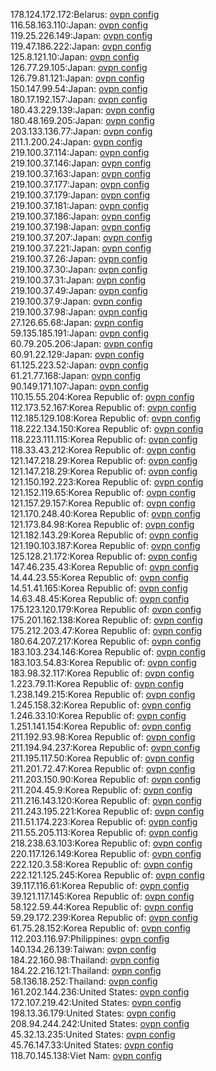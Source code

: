 178.124.172.172:Belarus: [ovpn config](vpn/178_124_172_172.ovpn)  
116.58.163.110:Japan: [ovpn config](vpn/116_58_163_110.ovpn)  
119.25.226.149:Japan: [ovpn config](vpn/119_25_226_149.ovpn)  
119.47.186.222:Japan: [ovpn config](vpn/119_47_186_222.ovpn)  
125.8.121.10:Japan: [ovpn config](vpn/125_8_121_10.ovpn)  
126.77.29.105:Japan: [ovpn config](vpn/126_77_29_105.ovpn)  
126.79.81.121:Japan: [ovpn config](vpn/126_79_81_121.ovpn)  
150.147.99.54:Japan: [ovpn config](vpn/150_147_99_54.ovpn)  
180.17.192.157:Japan: [ovpn config](vpn/180_17_192_157.ovpn)  
180.43.229.139:Japan: [ovpn config](vpn/180_43_229_139.ovpn)  
180.48.169.205:Japan: [ovpn config](vpn/180_48_169_205.ovpn)  
203.133.136.77:Japan: [ovpn config](vpn/203_133_136_77.ovpn)  
211.1.200.24:Japan: [ovpn config](vpn/211_1_200_24.ovpn)  
219.100.37.114:Japan: [ovpn config](vpn/219_100_37_114.ovpn)  
219.100.37.146:Japan: [ovpn config](vpn/219_100_37_146.ovpn)  
219.100.37.163:Japan: [ovpn config](vpn/219_100_37_163.ovpn)  
219.100.37.177:Japan: [ovpn config](vpn/219_100_37_177.ovpn)  
219.100.37.179:Japan: [ovpn config](vpn/219_100_37_179.ovpn)  
219.100.37.181:Japan: [ovpn config](vpn/219_100_37_181.ovpn)  
219.100.37.186:Japan: [ovpn config](vpn/219_100_37_186.ovpn)  
219.100.37.198:Japan: [ovpn config](vpn/219_100_37_198.ovpn)  
219.100.37.207:Japan: [ovpn config](vpn/219_100_37_207.ovpn)  
219.100.37.221:Japan: [ovpn config](vpn/219_100_37_221.ovpn)  
219.100.37.26:Japan: [ovpn config](vpn/219_100_37_26.ovpn)  
219.100.37.30:Japan: [ovpn config](vpn/219_100_37_30.ovpn)  
219.100.37.31:Japan: [ovpn config](vpn/219_100_37_31.ovpn)  
219.100.37.49:Japan: [ovpn config](vpn/219_100_37_49.ovpn)  
219.100.37.9:Japan: [ovpn config](vpn/219_100_37_9.ovpn)  
219.100.37.98:Japan: [ovpn config](vpn/219_100_37_98.ovpn)  
27.126.65.68:Japan: [ovpn config](vpn/27_126_65_68.ovpn)  
59.135.185.191:Japan: [ovpn config](vpn/59_135_185_191.ovpn)  
60.79.205.206:Japan: [ovpn config](vpn/60_79_205_206.ovpn)  
60.91.22.129:Japan: [ovpn config](vpn/60_91_22_129.ovpn)  
61.125.223.52:Japan: [ovpn config](vpn/61_125_223_52.ovpn)  
61.21.77.168:Japan: [ovpn config](vpn/61_21_77_168.ovpn)  
90.149.171.107:Japan: [ovpn config](vpn/90_149_171_107.ovpn)  
110.15.55.204:Korea Republic of: [ovpn config](vpn/110_15_55_204.ovpn)  
112.173.52.167:Korea Republic of: [ovpn config](vpn/112_173_52_167.ovpn)  
112.185.129.108:Korea Republic of: [ovpn config](vpn/112_185_129_108.ovpn)  
118.222.134.150:Korea Republic of: [ovpn config](vpn/118_222_134_150.ovpn)  
118.223.111.115:Korea Republic of: [ovpn config](vpn/118_223_111_115.ovpn)  
118.33.43.212:Korea Republic of: [ovpn config](vpn/118_33_43_212.ovpn)  
121.147.218.29:Korea Republic of: [ovpn config](vpn/121_147_218_29.ovpn)  
121.147.218.29:Korea Republic of: [ovpn config](vpn/121_147_218_29.ovpn)  
121.150.192.223:Korea Republic of: [ovpn config](vpn/121_150_192_223.ovpn)  
121.152.119.65:Korea Republic of: [ovpn config](vpn/121_152_119_65.ovpn)  
121.157.29.157:Korea Republic of: [ovpn config](vpn/121_157_29_157.ovpn)  
121.170.248.40:Korea Republic of: [ovpn config](vpn/121_170_248_40.ovpn)  
121.173.84.98:Korea Republic of: [ovpn config](vpn/121_173_84_98.ovpn)  
121.182.143.29:Korea Republic of: [ovpn config](vpn/121_182_143_29.ovpn)  
121.190.103.187:Korea Republic of: [ovpn config](vpn/121_190_103_187.ovpn)  
125.128.21.172:Korea Republic of: [ovpn config](vpn/125_128_21_172.ovpn)  
147.46.235.43:Korea Republic of: [ovpn config](vpn/147_46_235_43.ovpn)  
14.44.23.55:Korea Republic of: [ovpn config](vpn/14_44_23_55.ovpn)  
14.51.41.165:Korea Republic of: [ovpn config](vpn/14_51_41_165.ovpn)  
14.63.48.45:Korea Republic of: [ovpn config](vpn/14_63_48_45.ovpn)  
175.123.120.179:Korea Republic of: [ovpn config](vpn/175_123_120_179.ovpn)  
175.201.162.138:Korea Republic of: [ovpn config](vpn/175_201_162_138.ovpn)  
175.212.203.47:Korea Republic of: [ovpn config](vpn/175_212_203_47.ovpn)  
180.64.207.217:Korea Republic of: [ovpn config](vpn/180_64_207_217.ovpn)  
183.103.234.146:Korea Republic of: [ovpn config](vpn/183_103_234_146.ovpn)  
183.103.54.83:Korea Republic of: [ovpn config](vpn/183_103_54_83.ovpn)  
183.98.32.117:Korea Republic of: [ovpn config](vpn/183_98_32_117.ovpn)  
1.223.79.11:Korea Republic of: [ovpn config](vpn/1_223_79_11.ovpn)  
1.238.149.215:Korea Republic of: [ovpn config](vpn/1_238_149_215.ovpn)  
1.245.158.32:Korea Republic of: [ovpn config](vpn/1_245_158_32.ovpn)  
1.246.33.10:Korea Republic of: [ovpn config](vpn/1_246_33_10.ovpn)  
1.251.141.154:Korea Republic of: [ovpn config](vpn/1_251_141_154.ovpn)  
211.192.93.98:Korea Republic of: [ovpn config](vpn/211_192_93_98.ovpn)  
211.194.94.237:Korea Republic of: [ovpn config](vpn/211_194_94_237.ovpn)  
211.195.117.50:Korea Republic of: [ovpn config](vpn/211_195_117_50.ovpn)  
211.201.72.47:Korea Republic of: [ovpn config](vpn/211_201_72_47.ovpn)  
211.203.150.90:Korea Republic of: [ovpn config](vpn/211_203_150_90.ovpn)  
211.204.45.9:Korea Republic of: [ovpn config](vpn/211_204_45_9.ovpn)  
211.216.143.120:Korea Republic of: [ovpn config](vpn/211_216_143_120.ovpn)  
211.243.195.221:Korea Republic of: [ovpn config](vpn/211_243_195_221.ovpn)  
211.51.174.223:Korea Republic of: [ovpn config](vpn/211_51_174_223.ovpn)  
211.55.205.113:Korea Republic of: [ovpn config](vpn/211_55_205_113.ovpn)  
218.238.63.103:Korea Republic of: [ovpn config](vpn/218_238_63_103.ovpn)  
220.117.126.149:Korea Republic of: [ovpn config](vpn/220_117_126_149.ovpn)  
222.120.3.58:Korea Republic of: [ovpn config](vpn/222_120_3_58.ovpn)  
222.121.125.245:Korea Republic of: [ovpn config](vpn/222_121_125_245.ovpn)  
39.117.116.61:Korea Republic of: [ovpn config](vpn/39_117_116_61.ovpn)  
39.121.117.145:Korea Republic of: [ovpn config](vpn/39_121_117_145.ovpn)  
58.122.59.44:Korea Republic of: [ovpn config](vpn/58_122_59_44.ovpn)  
59.29.172.239:Korea Republic of: [ovpn config](vpn/59_29_172_239.ovpn)  
61.75.28.152:Korea Republic of: [ovpn config](vpn/61_75_28_152.ovpn)  
112.203.116.97:Philippines: [ovpn config](vpn/112_203_116_97.ovpn)  
140.134.26.139:Taiwan: [ovpn config](vpn/140_134_26_139.ovpn)  
184.22.160.98:Thailand: [ovpn config](vpn/184_22_160_98.ovpn)  
184.22.216.121:Thailand: [ovpn config](vpn/184_22_216_121.ovpn)  
58.136.18.252:Thailand: [ovpn config](vpn/58_136_18_252.ovpn)  
161.202.144.236:United States: [ovpn config](vpn/161_202_144_236.ovpn)  
172.107.219.42:United States: [ovpn config](vpn/172_107_219_42.ovpn)  
198.13.36.179:United States: [ovpn config](vpn/198_13_36_179.ovpn)  
208.94.244.242:United States: [ovpn config](vpn/208_94_244_242.ovpn)  
45.32.13.235:United States: [ovpn config](vpn/45_32_13_235.ovpn)  
45.76.147.33:United States: [ovpn config](vpn/45_76_147_33.ovpn)  
118.70.145.138:Viet Nam: [ovpn config](vpn/118_70_145_138.ovpn)  
